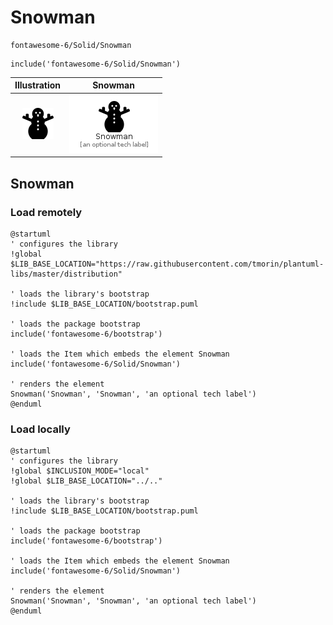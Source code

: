 # Snowman


```text
fontawesome-6/Solid/Snowman
```

```text
include('fontawesome-6/Solid/Snowman')
```



| Illustration | Snowman |
| :---: | :---: |
| ![illustration for Illustration](../../fontawesome-6/Solid/Snowman.png) | ![illustration for Snowman](../../fontawesome-6/Solid/Snowman.Local.png) |




## Snowman

### Load remotely
```plantuml
@startuml
' configures the library
!global $LIB_BASE_LOCATION="https://raw.githubusercontent.com/tmorin/plantuml-libs/master/distribution"

' loads the library's bootstrap
!include $LIB_BASE_LOCATION/bootstrap.puml

' loads the package bootstrap
include('fontawesome-6/bootstrap')

' loads the Item which embeds the element Snowman
include('fontawesome-6/Solid/Snowman')

' renders the element
Snowman('Snowman', 'Snowman', 'an optional tech label')
@enduml
```

### Load locally
```plantuml
@startuml
' configures the library
!global $INCLUSION_MODE="local"
!global $LIB_BASE_LOCATION="../.."

' loads the library's bootstrap
!include $LIB_BASE_LOCATION/bootstrap.puml

' loads the package bootstrap
include('fontawesome-6/bootstrap')

' loads the Item which embeds the element Snowman
include('fontawesome-6/Solid/Snowman')

' renders the element
Snowman('Snowman', 'Snowman', 'an optional tech label')
@enduml
```


